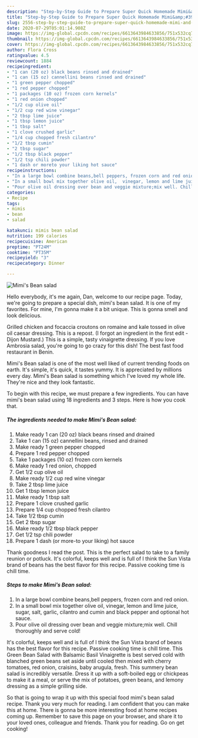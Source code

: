 ```yaml
---
description: "Step-by-Step Guide to Prepare Super Quick Homemade Mimi&amp;#39;s Bean salad"
title: "Step-by-Step Guide to Prepare Super Quick Homemade Mimi&amp;#39;s Bean salad"
slug: 2556-step-by-step-guide-to-prepare-super-quick-homemade-mimi-and-39-s-bean-salad
date: 2020-07-29T05:01:14.908Z
image: https://img-global.cpcdn.com/recipes/6613643984633856/751x532cq70/mimis-bean-salad-recipe-main-photo.jpg
thumbnail: https://img-global.cpcdn.com/recipes/6613643984633856/751x532cq70/mimis-bean-salad-recipe-main-photo.jpg
cover: https://img-global.cpcdn.com/recipes/6613643984633856/751x532cq70/mimis-bean-salad-recipe-main-photo.jpg
author: Flora Cross
ratingvalue: 4.5
reviewcount: 1884
recipeingredient:
- "1 can (20 oz) black beans rinsed and drained"
- "1 can (15 oz) cannellini beans rinsed and drained"
- "1 green pepper chopped"
- "1 red pepper chopped"
- "1 packages (10 oz) frozen corn kernels"
- "1 red onion chopped"
- "1/2 cup olive oil"
- "1/2 cup red wine vinegar"
- "2 tbsp lime juice"
- "1 tbsp lemon juice"
- "1 tbsp salt"
- "1 clove crushed garlic"
- "1/4 cup chopped fresh cilantro"
- "1/2 tbsp cumin"
- "2 tbsp sugar"
- "1/2 tbsp black pepper"
- "1/2 tsp chili powder"
- "1 dash or moreto your liking hot sauce"
recipeinstructions:
- "In a large bowl combine beans,bell peppers, frozen corn and red onion."
- "In a small bowl mix together olive oil,  vinegar, lemon and lime juice, sugar, salt, garlic, cilantro and cumin and black pepper and optional hot sauce."
- "Pour olive oil dressing over bean and veggie mixture;mix well. Chill thoroughly and serve cold!"
categories:
- Recipe
tags:
- mimis
- bean
- salad

katakunci: mimis bean salad 
nutrition: 199 calories
recipecuisine: American
preptime: "PT24M"
cooktime: "PT35M"
recipeyield: "3"
recipecategory: Dinner

---
```



![Mimi&#39;s Bean salad](https://img-global.cpcdn.com/recipes/6613643984633856/751x532cq70/mimis-bean-salad-recipe-main-photo.jpg)

Hello everybody, it's me again, Dan, welcome to our recipe page. Today, we're going to prepare a special dish, mimi&#39;s bean salad. It is one of my favorites. For mine, I'm gonna make it a bit unique. This is gonna smell and look delicious.

Grilled chicken and focaccia croutons on romaine and kale tossed in olive oil caesar dressing. This is a repost. (I forgot an ingredient in the first edit - Dijon Mustard.) This is a simple, tasty vinaigrette dressing. If you love Ambrosia salad, you&#39;re going to go crazy for this dish! The best fast food restaurant in Benin.

Mimi&#39;s Bean salad is one of the most well liked of current trending foods on earth. It's simple, it's quick, it tastes yummy. It is appreciated by millions every day. Mimi&#39;s Bean salad is something which I've loved my whole life. They're nice and they look fantastic.


To begin with this recipe, we must prepare a few ingredients. You can have mimi&#39;s bean salad using 18 ingredients and 3 steps. Here is how you cook that.

<!--inarticleads1-->

##### The ingredients needed to make Mimi&#39;s Bean salad:

1. Make ready 1 can (20 oz) black beans rinsed and drained
1. Take 1 can (15 oz) cannellini beans, rinsed and drained
1. Make ready 1 green pepper chopped
1. Prepare 1 red pepper chopped
1. Take 1 packages (10 oz) frozen corn kernels
1. Make ready 1 red onion, chopped
1. Get 1/2 cup olive oil
1. Make ready 1/2 cup red wine vinegar
1. Take 2 tbsp lime juice
1. Get 1 tbsp lemon juice
1. Make ready 1 tbsp salt
1. Prepare 1 clove crushed garlic
1. Prepare 1/4 cup chopped fresh cilantro
1. Take 1/2 tbsp cumin
1. Get 2 tbsp sugar
1. Make ready 1/2 tbsp black pepper
1. Get 1/2 tsp chili powder
1. Prepare 1 dash (or more-to your liking) hot sauce


Thank goodness I read the post. This is the perfect salad to take to a family reunion or potluck. It&#39;s colorful, keeps well and is full of I think the Sun Vista brand of beans has the best flavor for this recipe. Passive cooking time is chill time. 

<!--inarticleads2-->

##### Steps to make Mimi&#39;s Bean salad:

1. In a large bowl combine beans,bell peppers, frozen corn and red onion.
1. In a small bowl mix together olive oil,  vinegar, lemon and lime juice, sugar, salt, garlic, cilantro and cumin and black pepper and optional hot sauce.
1. Pour olive oil dressing over bean and veggie mixture;mix well. Chill thoroughly and serve cold!


It&#39;s colorful, keeps well and is full of I think the Sun Vista brand of beans has the best flavor for this recipe. Passive cooking time is chill time. This Green Bean Salad with Balsamic Basil Vinaigrette is best served cold with blanched green beans set aside until cooled then mixed with cherry tomatoes, red onion, craisins, baby arugula, fresh. This summery bean salad is incredibly versatile. Dress it up with a soft-boiled egg or chickpeas to make it a meal, or serve the mix of potatoes, green beans, and lemony dressing as a simple grilling side. 

So that is going to wrap it up with this special food mimi&#39;s bean salad recipe. Thank you very much for reading. I am confident that you can make this at home. There is gonna be more interesting food at home recipes coming up. Remember to save this page on your browser, and share it to your loved ones, colleague and friends. Thank you for reading. Go on get cooking!
